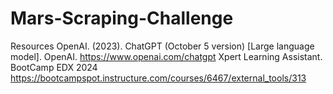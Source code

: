 # Mars-Scraping-Challenge
Resources
OpenAI. (2023). ChatGPT (October 5 version) [Large language model]. OpenAI. https://www.openai.com/chatgpt
Xpert Learning Assistant. BootCamp EDX 2024 https://bootcampspot.instructure.com/courses/6467/external_tools/313
